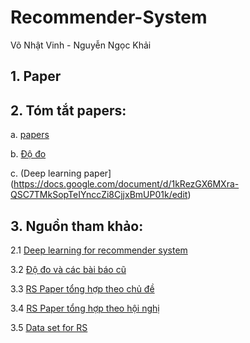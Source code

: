 # Recommender-System

Võ Nhật Vinh - Nguyễn Ngọc Khải

## 1. Paper

## 2. Tóm tắt papers:

a. [papers](https://docs.google.com/document/d/11OkUl8dqoeRH0W0XtP1mHLalb5t_tjtlxheONG_bwhw/edit)

b. [Độ đo](https://docs.google.com/document/d/1waHZ0t8w-0Hmx3c8INTHxDEV8GItm2LZwX0mtndoh1g/edit)

c. (Deep learning paper](https://docs.google.com/document/d/1kRezGX6MXra-QSC7TMkSopTeIYnccZi8CjjxBmUP01k/edit)

## 3. Nguồn tham khảo:
2.1 [Deep learning for recommender system](https://github.com/robi56/Deep-Learning-for-Recommendation-Systems)

3.2 [Độ đo và các bài báo cũ](https://github.com/Lab41/hermes/wiki/References)

3.3 [RS Paper tổng hợp theo chủ đề](https://github.com/AISquaredLab/RSPapers)

3.4 [RS Paper tổng hợp theo hội nghị](https://github.com/daicoolb/RecommenderSystem-Paper)

3.5 [Data set for RS](http://www.shichuan.org/HIN_dataset.html)
